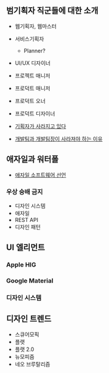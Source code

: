 ## 범기획자 직군들에 대한 소개

- 웹기획자, 웹마스터
- 서비스기획자
	- Planner? 
- UI/UX 디자이너
- 프로젝트 매니저
- 프로덕트 매니저
- 프로덕트 오너
- 프로덕트 디자이너

- [기획자가 사라지고 있다](https://seokjun.kim/why-engineers-become-ceo/)
- [개발팀과 개발팀장이 사라져야 하는 이유](https://seokjun.kim/no-reason-for-dev-team/)

## 애자일과 워터폴

- [애자일 소프트웨어 선언](https://agilemanifesto.org/iso/ko/manifesto.html)

### 우상 숭배 금지

- 디자인 시스템
- 애자일
- REST API
- 디자인 패턴 

## UI 엘리먼트

### Apple HIG

### Google Material

### 디자인 시스템

## 디자인 트렌드

- 스큐어모픽
- 플랫
- 플랫 2.0
- 뉴모피즘
- 네오 브루탈리즘

## 